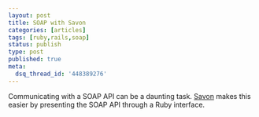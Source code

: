 ```yaml
---
layout: post
title: SOAP with Savon
categories: [articles]
tags: [ruby,rails,soap]
status: publish
type: post
published: true
meta:
  dsq_thread_id: '448389276'
---
```


Communicating with a SOAP API can be a daunting task. [Savon](http://railscasts.com/episodes/290-soap-with-savon) makes this easier by presenting the SOAP API through a Ruby interface.